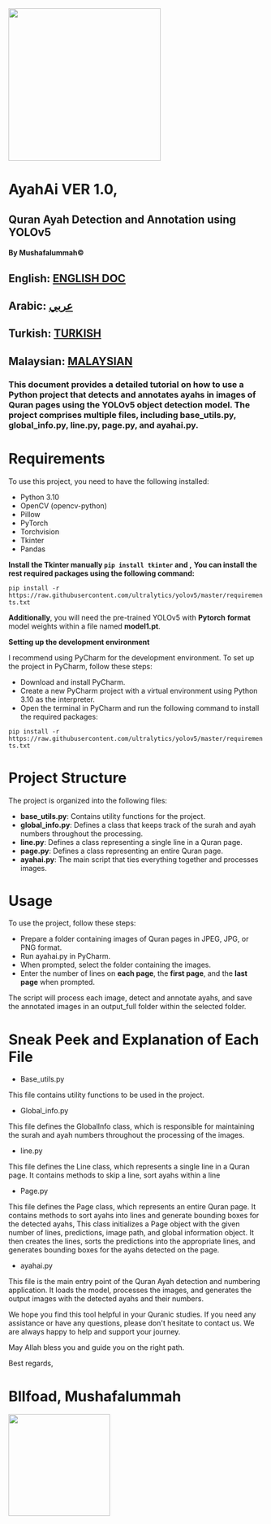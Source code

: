 ﻿<img src="https://i.imgur.com/fG6jyQT.png" width="300">

# Ayah**Ai** VER 1.0,

## Quran Ayah Detection and Annotation using YOLOv5

#### By Mushafalummah© 

## English: [ENGLISH DOC](https://drive.google.com/file/d/1bjlEN76qC1Qzi_3Zd0N04nYMKycSMUuV/view?usp=share_link "ENGLISH DOC")
## Arabic: [عربي](https://drive.google.com/file/d/1wvMPx9cpcXDkMdIrvoLLuf21uKRgx3pb/view?usp=share_link "عربي")
## Turkish: [TURKISH](https://drive.google.com/file/d/1DwHovIt0UrqZJ23FcppWiOHUrDpJ7LAV/view?usp=share_link "TURKISH")
## Malaysian: [MALAYSIAN](https://drive.google.com/file/d/1ronQZ8nTSBPSD7Trgyy05Kstk8ONqwJj/view?usp=share_link "MALAYSIAN")

### **This document provides a detailed tutorial on how to use a Python project that detects and annotates ayahs in images of Quran pages using the YOLOv5 object detection model. The project comprises multiple files, including base\_utils.py, global\_info.py, line.py, page.py, and ayahai.py.**

# **Requirements**

To use this project, you need to have the following installed:

- Python 3.10
- OpenCV (opencv-python)
- Pillow
- PyTorch
- Torchvision
- Tkinter
- Pandas

**Install the Tkinter manually `pip install tkinter` and ,**
**You can install the rest  required packages using the following command:**

`pip install -r https://raw.githubusercontent.com/ultralytics/yolov5/master/requirements.txt`


**Additionally**, you will need the pre-trained YOLOv5 with **Pytorch** **format** model weights within a file named **model1.pt**.


**Setting up the development environment**

I recommend using PyCharm for the development environment. To set up the project in PyCharm, follow these steps:

- Download and install PyCharm.
- Create a new PyCharm project with a virtual environment using Python 3.10 as the interpreter.
- Open the terminal in PyCharm and run the following command to install the required packages:

`pip install -r https://raw.githubusercontent.com/ultralytics/yolov5/master/requirements.txt`


# **Project Structure**

The project is organized into the following files:

- **base_utils.py**: Contains utility functions for the project.
- **global_info.py**: Defines a class that keeps track of the surah and ayah numbers throughout the processing.
- **line.py**: Defines a class representing a single line in a Quran page.
- **page.py**: Defines a class representing an entire Quran page.
- **ayahai.py**: The main script that ties everything together and processes images.



# **Usage**

To use the project, follow these steps:

- Prepare a folder containing images of Quran pages in JPEG, JPG, or PNG format.
- Run ayahai.py in PyCharm.
- When prompted, select the folder containing the images.
- Enter the number of lines on **each page**, the **first page**, and the **last page** when prompted.

The script will process each image, detect and annotate ayahs, and save the annotated images in an output\_full folder within the selected folder.




# **Sneak Peek and Explanation of Each File**


- Base\_utils.py 

This file contains utility functions to be used in the project.


- Global_info.py

This file defines the GlobalInfo class, which is responsible for maintaining the surah and ayah numbers throughout the processing of the images.



- line.py

This file defines the Line class, which represents a single line in a Quran page. It contains methods to skip a line, sort ayahs within a line









- Page.py

This file defines the Page class, which represents an entire Quran page. It contains methods to sort ayahs into lines and generate bounding boxes for the detected ayahs, This class initializes a Page object with the given number of lines, predictions, image path, and global information object. It then creates the lines, sorts the predictions into the appropriate lines, and generates bounding boxes for the ayahs detected on the page.

- ayahai.py

This file is the main entry point of the Quran Ayah detection and numbering application. It loads the model, processes the images, and generates the output images with the detected ayahs and their numbers.



We hope you find this tool helpful in your Quranic studies. If you need any assistance or have any questions, please don't hesitate to contact us. We are always happy to help and support your journey.

May Allah bless you and guide you on the right path.

Best regards,


# **Bllfoad**, **Mushafalummah**

<img src="https://i.imgur.com/Vez4oz4.png" width="200">


